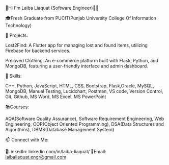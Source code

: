 👋Hi I'm Laiba Liaquat (Software Engineer)👩‍💻

🎓Fresh Graduate from PUCIT(Punjab University College Of Information Technology)

🚀 Projects:

Lost2Find: A Flutter app for managing lost and found items, utilizing Firebase for backend services.

Preloved Clothing: An e-commerce platform built with Flask, Python, and MongoDB, featuring a user-friendly interface and admin dashboard.

🔧 Skills:

C++, Python, JavaScript, HTML, CSS, Bootstrap, Flask,Oracle, MySQL, MongoDB, Manual Testing, Lucidchart, Postman, VS code, Version Control, Git, Github, MS Word, MS Excel, MS PowerPoint


📚Courses:

AQA(Software Quality Assurance), Software Requirement Engineering, Web Engineering, OOP(Object Oriented Programming), DSA(Data Structures and Algorithms), DBMS(Database Management System)


📫 Connect with Me:

🔗LinkedIn: linkedin.com/in/laiba-liaquat/
📧Email:  laibaliaquat.engr@gmail.com
